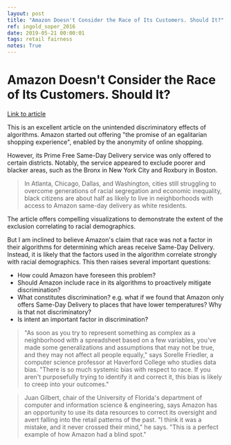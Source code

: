 ```yaml
---
layout: post
title: "Amazon Doesn't Consider the Race of Its Customers. Should It?"
ref: ingold_soper_2016
date: 2019-05-21 00:00:01
tags: retail fairness
notes: True
---
```


# Amazon Doesn't Consider the Race of Its Customers. Should It?

[Link to article](https://www.bloomberg.com/graphics/2016-amazon-same-day/)

This is an excellent article on the unintended discriminatory effects of algorithms. Amazon started out offering "the promise of an egalitarian shopping experience", enabled by the anonymity of online shopping.

However, its Prime Free Same-Day Delivery service was only offered to certain districts. Notably, the service appeared to exclude poorer and blacker areas, such as the Bronx in New York City and Roxbury in Boston.

> In Atlanta, Chicago, Dallas, and Washington, cities still struggling to overcome generations of racial segregation and economic inequality, black citizens are about half as likely to live in neighborhoods with access to Amazon same-day delivery as white residents.

The article offers compelling visualizations to demonstrate the extent of the exclusion correlating to racial demographics.

But I am inclined to believe Amazon's claim that race was not a factor in their algorithms for determining which areas receive Same-Day Delivery. Instead, it is likely that the factors used in the algorithm correlate strongly with racial demographics. This then raises several important questions:

- How could Amazon have foreseen this problem?
- Should Amazon include race in its algorithms to proactively mitigate discrimination?
- What constitutes discrimination? e.g. what if we found that Amazon only offers Same-Day Delivery to places that have lower temperatures? Why is that not discriminatory?
- Is intent an important factor in discrimination?

> "As soon as you try to represent something as complex as a neighborhood with a spreadsheet based on a few variables, you've made some generalizations and assumptions that may not be true, and they may not affect all people equally," says Sorelle Friedler, a computer science professor at Haverford College who studies data bias. "There is so much systemic bias with respect to race. If you aren't purposefully trying to identify it and correct it, this bias is likely to creep into your outcomes."

> Juan Gilbert, chair of the University of Florida's department of computer and information science & engineering, says Amazon has an opportunity to use its data resources to correct its oversight and avert falling into the retail patterns of the past. "I think it was a mistake, and it never crossed their mind," he says. "This is a perfect example of how Amazon had a blind spot."
